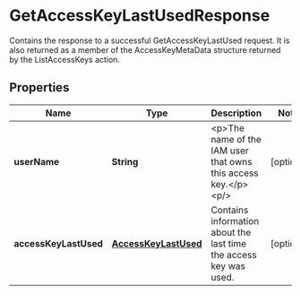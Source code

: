 

# GetAccessKeyLastUsedResponse

Contains the response to a successful <a>GetAccessKeyLastUsed</a> request. It is also returned as a member of the <a>AccessKeyMetaData</a> structure returned by the <a>ListAccessKeys</a> action.

## Properties

| Name | Type | Description | Notes |
|------------ | ------------- | ------------- | -------------|
|**userName** | **String** | &lt;p&gt;The name of the IAM user that owns this access key.&lt;/p&gt; &lt;p/&gt; |  [optional] |
|**accessKeyLastUsed** | [**AccessKeyLastUsed**](AccessKeyLastUsed.md) | Contains information about the last time the access key was used. |  [optional] |



